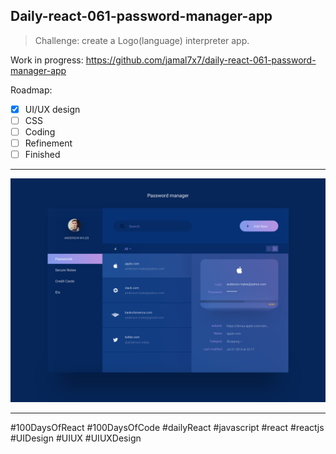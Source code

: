 ## Daily-react-061-password-manager-app

> Challenge: create a Logo(language) interpreter app.

Work in progress: https://github.com/jamal7x7/daily-react-061-password-manager-app


Roadmap:

- [x] UI/UX design
- [ ] CSS
- [ ] Coding
- [ ] Refinement
- [ ] Finished

---

![Alt text](/src/images/daily-react-061-password-manager-app.png?raw=true "App UI")

---

#100DaysOfReact #100DaysOfCode #dailyReact #javascript #react #reactjs #UIDesign #UIUX #UIUXDesign
